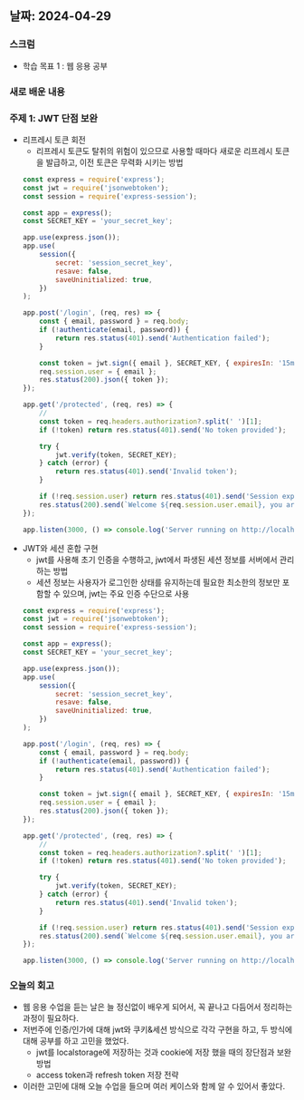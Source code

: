 ## 날짜: 2024-04-29

### 스크럼

-   학습 목표 1 : 웹 응용 공부

### 새로 배운 내용

### 주제 1: JWT 단점 보완

-   리프레시 토큰 회전
    -   리프레시 토큰도 탈취의 위험이 있으므로 사용할 때마다 새로운 리프레시 토큰을 발급하고, 이전 토큰은 무력화 시키는 방법
    ```jsx
    const express = require('express');
    const jwt = require('jsonwebtoken');
    const session = require('express-session');

    const app = express();
    const SECRET_KEY = 'your_secret_key';

    app.use(express.json());
    app.use(
        session({
            secret: 'session_secret_key',
            resave: false,
            saveUninitialized: true,
        })
    );

    app.post('/login', (req, res) => {
        const { email, password } = req.body;
        if (!authenticate(email, password)) {
            return res.status(401).send('Authentication failed');
        }

        const token = jwt.sign({ email }, SECRET_KEY, { expiresIn: '15m' });
        req.session.user = { email };
        res.status(200).json({ token });
    });

    app.get('/protected', (req, res) => {
        //
        const token = req.headers.authorization?.split(' ')[1];
        if (!token) return res.status(401).send('No token provided');

        try {
            jwt.verify(token, SECRET_KEY);
        } catch (error) {
            return res.status(401).send('Invalid token');
        }

        if (!req.session.user) return res.status(401).send('Session expired');
        res.status(200).send(`Welcome ${req.session.user.email}, you are logged in.`);
    });

    app.listen(3000, () => console.log('Server running on http://localhost:3000'));
    ```
-   JWT와 세션 혼합 구현
    -   jwt를 사용해 초기 인증을 수행하고, jwt에서 파생된 세션 정보를 서버에서 관리하는 방법
    -   세션 정보는 사용자가 로그인한 상태를 유지하는데 필요한 최소한의 정보만 포함할 수 있으며, jwt는 주요 인증 수단으로 사용
    ```jsx
    const express = require('express');
    const jwt = require('jsonwebtoken');
    const session = require('express-session');

    const app = express();
    const SECRET_KEY = 'your_secret_key';

    app.use(express.json());
    app.use(
        session({
            secret: 'session_secret_key',
            resave: false,
            saveUninitialized: true,
        })
    );

    app.post('/login', (req, res) => {
        const { email, password } = req.body;
        if (!authenticate(email, password)) {
            return res.status(401).send('Authentication failed');
        }

        const token = jwt.sign({ email }, SECRET_KEY, { expiresIn: '15m' });
        req.session.user = { email };
        res.status(200).json({ token });
    });

    app.get('/protected', (req, res) => {
        //
        const token = req.headers.authorization?.split(' ')[1];
        if (!token) return res.status(401).send('No token provided');

        try {
            jwt.verify(token, SECRET_KEY);
        } catch (error) {
            return res.status(401).send('Invalid token');
        }

        if (!req.session.user) return res.status(401).send('Session expired');
        res.status(200).send(`Welcome ${req.session.user.email}, you are logged in.`);
    });

    app.listen(3000, () => console.log('Server running on http://localhost:3000'));
    ```

### 오늘의 회고

-   웹 응용 수업을 듣는 날은 늘 정신없이 배우게 되어서, 꼭 끝나고 다듬어서 정리하는 과정이 필요하다.
-   저번주에 인증/인가에 대해 jwt와 쿠키&세션 방식으로 각각 구현을 하고, 두 방식에 대해 공부를 하고 고민을 했었다.
    -   jwt를 localstorage에 저장하는 것과 cookie에 저장 했을 때의 장단점과 보완방법
    -   access token과 refresh token 저장 전략
-   이러한 고민에 대해 오늘 수업을 들으며 여러 케이스와 함께 알 수 있어서 좋았다.
